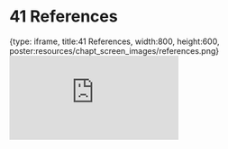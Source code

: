 # 41 References
 
{type: iframe, title:41 References, width:800, height:600, poster:resources/chapt_screen_images/references.png}
![](https://hutchdatascience.org/AI_for_Decision_Makers/no_toc/references.html)
 

 
